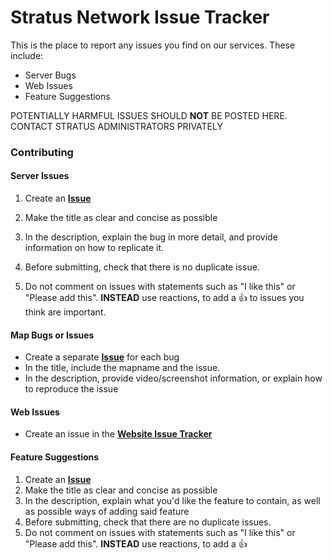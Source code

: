 # Stratus Network Issue Tracker

This is the place to report any issues you find on our services. These include:
- Server Bugs
- Web Issues
- Feature Suggestions

POTENTIALLY HARMFUL ISSUES SHOULD **NOT** BE POSTED HERE. CONTACT STRATUS ADMINISTRATORS PRIVATELY

### Contributing

#### Server Issues
1. Create an **[Issue](https://github.com/StratusNetwork/Issues/issues)**
2. Make the title as clear and concise as possible
3. In the description, explain the bug in more detail, and provide information on how to replicate it.

4. Before submitting, check that there is no duplicate issue.
5. Do not comment on issues with statements such as "I like this" or "Please add this". **INSTEAD** use reactions, to add a 👍 to issues you think are important.

#### Map Bugs or Issues
- Create a separate **[Issue](https://github.com/StratusNetwork/Map-Rotations/issues)** for each bug
- In the title, include the mapname and the issue.
- In the description, provide video/screenshot information, or explain how to reproduce the issue

#### Web Issues
- Create an issue in the **[Website Issue Tracker](https://github.com/StratusNetwork/web-static/issues)**

#### Feature Suggestions
1. Create an **[Issue](https://github.com/StratusNetwork/Issues/issues)**
2. Make the title as clear and concise as possible
3. In the description, explain what you'd like the feature to contain, as well as possible ways of adding said feature
4. Before submitting, check that there are no duplicate issues.
5. Do not comment on issues with statements such as "I like this" or "Please add this". **INSTEAD** use reactions, to add a 👍
